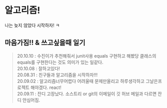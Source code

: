 # 알고리즘!

나는 늦지 않았다 시작하자! ㅋ


## 마음가짐!! & 쓰고싶을때 일기
> 20.10.10 : 수진이가 추천해줘서 junit사용 equals 구현하고 해봤당 클래스의 equals를 구현한다는 것도 의미가 있는 일같다.   
> 20.10.08 : 잘하고있다!   
> 20.08.31 : 친구들과 알고리즘을 시작하자!!!   
> 20.09.02 : 알고리즘너무어렵다 어려울때 문제만올리고 하루생각하고 그날은프로젝트 해야겠다. react!   
> 20.09.11 : 잔디 고장났다. 소스트리 or git의 이메일이 깃 허브 메일과 다르면 잔디 안심어짐. 
